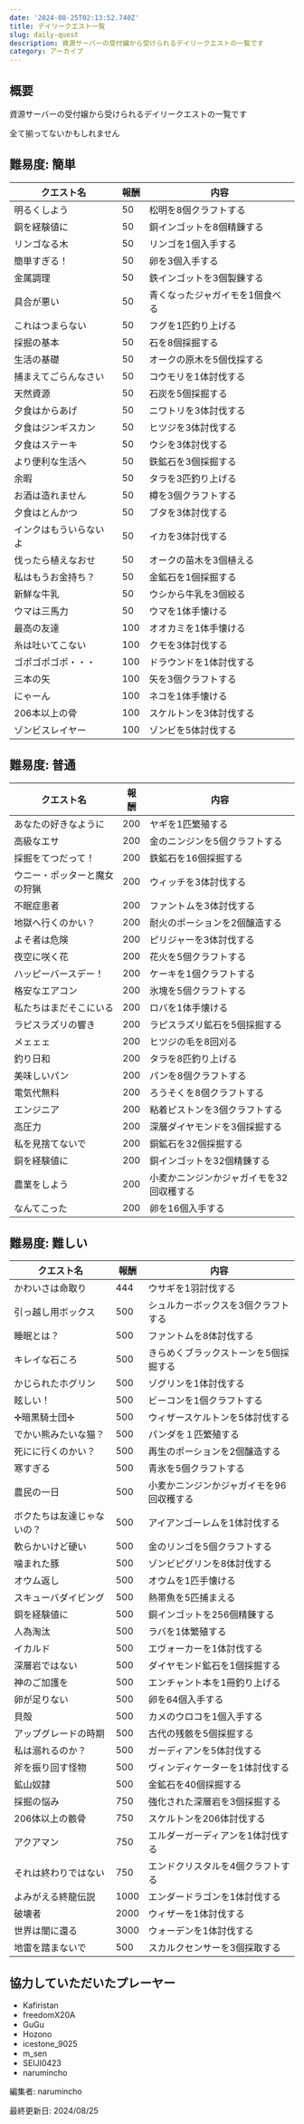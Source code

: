 ```yaml
---
date: '2024-08-25T02:13:52.740Z'
title: デイリークエスト一覧
slug: daily-quest
description: 資源サーバーの受付嬢から受けられるデイリークエストの一覧です
category: アーカイブ
---
```


## 概要

資源サーバーの受付嬢から受けられるデイリークエストの一覧です

全て揃ってないかもしれません

## 難易度: 簡単

| クエスト名           | 報酬 | 内容                     |
| -------------------- | ---- | ------------------------ |
| 明るくしよう         | 50   | 松明を8個クラフトする     |
| 銅を経験値に         | 50   | 銅インゴットを8個精錬する |
| リンゴなる木         | 50   | リンゴを1個入手する       |
| 簡単すぎる！         | 50   | 卵を3個入手する           |
| 金属調理             | 50   | 鉄インゴットを3個製錬する |
| 具合が悪い           | 50   | 青くなったジャガイモを1個食べる |
| これはつまらない     | 50   | フグを1匹釣り上げる       |
| 採掘の基本           | 50   | 石を8個採掘する           |
| 生活の基礎           | 50   | オークの原木を5個伐採する |
| 捕まえてごらんなさい | 50   | コウモリを1体討伐する     |
| 天然資源             | 50   | 石炭を5個採掘する         |
| 夕食はからあげ       | 50   | ニワトリを3体討伐する     |
| 夕食はジンギスカン   | 50   | ヒツジを3体討伐する       |
| 夕食はステーキ       | 50   | ウシを3体討伐する         |
| より便利な生活へ     | 50   | 鉄鉱石を3個採掘する       |
| 余暇                 | 50   | タラを3匹釣り上げる       |
| お酒は造れません     | 50   | 樽を3個クラフトする       |
| 夕食はとんかつ       | 50   | ブタを3体討伐する         |
| インクはもういらないよ | 50   | イカを3体討伐する         |
| 伐ったら植えなおせ   | 50   | オークの苗木を3個植える   |
| 私はもうお金持ち？   | 50   | 金鉱石を1個採掘する       |
| 新鮮な牛乳           | 50   | ウシから牛乳を3個絞る     |
| ウマは三馬力         | 50   | ウマを1体手懐ける         |
| 最高の友達           | 100  | オオカミを1体手懐ける     |
| 糸は吐いてこない     | 100  | クモを3体討伐する         |
| ゴポゴポゴポ・・・   | 100  | ドラウンドを1体討伐する   |
| 三本の矢             | 100  | 矢を3個クラフトする       |
| にゃーん             | 100  | ネコを1体手懐ける         |
| 206本以上の骨        | 100  | スケルトンを3体討伐する   |
| ゾンビスレイヤー     | 100  | ゾンビを5体討伐する       |

## 難易度: 普通

| クエスト名           | 報酬 | 内容                         |
| -------------------- | ---- | ---------------------------- |
| あなたの好きなように | 200  | ヤギを1匹繁殖する             |
| 高級なエサ           | 200  | 金のニンジンを5個クラフトする |
| 採掘をてつだって！   | 200  | 鉄鉱石を16個採掘する         |
| ウニー・ポッターと魔女の狩猟 | 200  | ウィッチを3体討伐する         |
| 不眠症患者           | 200  | ファントムを3体討伐する       |
| 地獄へ行くのかい？   | 200  | 耐火のポーションを2個醸造する |
| よそ者は危険         | 200  | ピリジャーを3体討伐する       |
| 夜空に咲く花         | 200  | 花火を5個クラフトする         |
| ハッピーバースデー！ | 200  | ケーキを1個クラフトする       |
| 格安なエアコン       | 200  | 氷塊を5個クラフトする         |
| 私たちはまだそこにいる | 200  | ロバを1体手懐ける             |
| ラピスラズリの響き   | 200  | ラピスラズリ鉱石を5個採掘する |
| メェェェ             | 200  | ヒツジの毛を8回刈る           |
| 釣り日和             | 200  | タラを8匹釣り上げる           |
| 美味しいパン         | 200  | パンを8個クラフトする         |
| 電気代無料           | 200  | ろうそくを8個クラフトする     |
| エンジニア           | 200  | 粘着ピストンを3個クラフトする |
| 高圧力               | 200  | 深層ダイヤモンドを3個採掘する |
| 私を見捨てないで     | 200  | 銅鉱石を32個採掘する           |
| 銅を経験値に         | 200  | 銅インゴットを32個精錬する     |
| 農業をしよう         | 200  | 小麦かニンジンかジャガイモを32回収穫する |
| なんてこった         | 200  | 卵を16個入手する               |

## 難易度: 難しい

| クエスト名           | 報酬 | 内容                         |
| -------------------- | ---- | ---------------------------- |
| かわいさは命取り     | 444  | ウサギを1羽討伐する           |
| 引っ越し用ボックス   | 500  | シュルカーボックスを3個クラフトする |
| 睡眠とは？           | 500  | ファントムを8体討伐する       |
| キレイな石ころ       | 500  | きらめくブラックストーンを5個採掘する |
| かじられたホグリン   | 500  | ゾグリンを1体討伐する         |
| 眩しい！             | 500  | ビーコンを1個クラフトする     |
| ✛暗黒騎士団✛        | 500  | ウィザースケルトンを5体討伐する |
| でかい熊みたいな猫？ | 500  | パンダを１匹繁殖する           |
| 死にに行くのかい？   | 500  | 再生のポーションを2個醸造する |
| 寒すぎる             | 500  | 青氷を5個クラフトする         |
| 農民の一日           | 500  | 小麦かニンジンかジャガイモを96回収穫する |
| ボクたちは友達じゃないの？ | 500  | アイアンゴーレムを1体討伐する   |
| 軟らかいけど硬い     | 500  | 金のリンゴを5個クラフトする   |
| 噛まれた豚           | 500  | ゾンビピグリンを8体討伐する   |
| オウム返し           | 500  | オウムを1匹手懐ける           |
| スキューバダイビング | 500  | 熱帯魚を5匹捕まえる           |
| 銅を経験値に         | 500  | 銅インゴットを256個精錬する   |
| 人為淘汰             | 500  | ラバを1体繁殖する             |
| イカルド             | 500  | エヴォーカーを1体討伐する     |
| 深層岩ではない       | 500  | ダイヤモンド鉱石を1個採掘する |
| 神のご加護を         | 500  | エンチャント本を1冊釣り上げる |
| 卵が足りない         | 500  | 卵を64個入手する               |
| 貝殻                 | 500  | カメのウロコを1個入手する     |
| アップグレードの時期 | 500  | 古代の残骸を5個採掘する       |
| 私は溺れるのか？     | 500  | ガーディアンを5体討伐する     |
| 斧を振り回す怪物     | 500  | ヴィンディケーターを1体討伐する |
| 鉱山奴隷             | 500  | 金鉱石を40個採掘する           |
| 採掘の悩み           | 750  | 強化された深層岩を3個採掘する |
| 206体以上の骸骨      | 750  | スケルトンを206体討伐する     |
| アクアマン           | 750  | エルダーガーディアンを1体討伐する |
| それは終わりではない | 750  | エンドクリスタルを4個クラフトする |
| よみがえる終龍伝説   | 1000 | エンダードラゴンを1体討伐する |
| 破壊者               | 2000 | ウィザーを1体討伐する         |
| 世界は闇に還る       | 3000 | ウォーデンを1体討伐する       |
| 地雷を踏まないで     | 500  | スカルクセンサーを3個採取する |

## 協力していただいたプレーヤー

- Kafiristan
- freedomX20A
- GuGu
- Hozono
- icestone_9025
- m_sen
- SEIJI0423
- narumincho

編集者: narumincho

最終更新日: 2024/08/25
